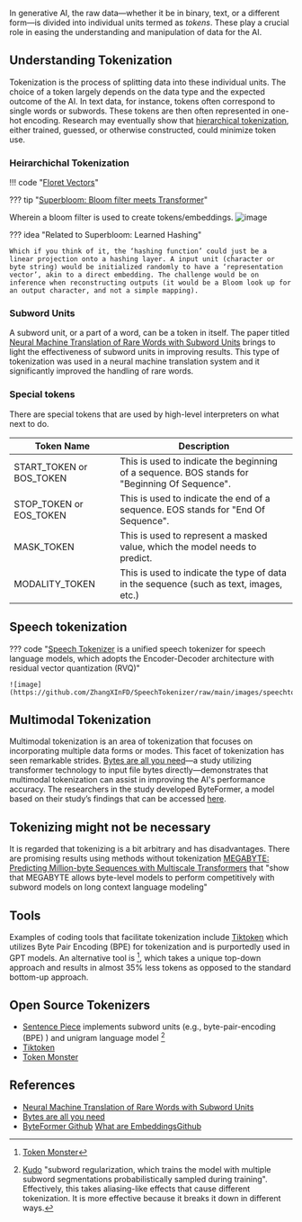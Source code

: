 
In generative AI, the raw data—whether it be in binary, text, or a different form—is divided into individual units termed as *tokens*. These play a crucial role in easing the understanding and manipulation of data for the AI.

## Understanding Tokenization
Tokenization is the process of splitting data into these individual units. The choice of a token largely depends on the data type and the expected outcome of the AI. In text data, for instance, tokens often correspond to single words or subwords. These tokens are then often represented in one-hot encoding. Research may eventually show that [hierarchical tokenization](#heirarchichal-tokenization), either trained, guessed, or otherwise constructed, could minimize token use.

### Heirarchichal Tokenization
!!! code "[Floret Vectors](https://explosion.ai/blog/floret-vectors)"

??? tip "[Superbloom: Bloom filter meets Transformer](https://arxiv.org/pdf/2002.04723.pdf)"

  Wherein a bloom filter is used to create tokens/embeddings.
  ![image](https://github.com/ianderrington/genai/assets/76016868/5ba71e69-7eaa-416c-b09a-940e016db145)



??? idea "Related to Superbloom: Learned Hashing"

    Which if you think of it, the ‘hashing function’ could just be a linear projection onto a hashing layer. A input unit (character or byte string) would be initialized randomly to have a ‘representation vector’, akin to a direct embedding. The challenge would be on inference when reconstructing outputs (it would be a Bloom look up for an output character, and not a simple mapping).

### Subword Units

A subword unit, or a part of a word, can be a token in itself. The paper titled [Neural Machine Translation of Rare Words with Subword Units](https://arxiv.org/abs/1508.07909) brings to light the effectiveness of subword units in improving results. This type of tokenization was used in a neural machine translation system and it significantly improved the handling of rare words.


### Special tokens

There are special tokens that are used by high-level interpreters on what next to do.

| Token Name | Description |
| --- | --- |
| START_TOKEN or BOS_TOKEN | This is used to indicate the beginning of a sequence. BOS stands for "Beginning Of Sequence". |
| STOP_TOKEN or EOS_TOKEN | This is used to indicate the end of a sequence. EOS stands for "End Of Sequence". |
| MASK_TOKEN | This is used to represent a masked value, which the model needs to predict. |
| MODALITY_TOKEN | This is used to indicate the type of data in the sequence (such as text, images, etc.) |

## Speech tokenization

??? code "[Speech Tokenizer](https://github.com/zhangxinfd/speechtokenizer)  is a unified speech tokenizer for speech language models, which adopts the Encoder-Decoder architecture with residual vector quantization (RVQ)"

    ![image](https://github.com/ZhangXInFD/SpeechTokenizer/raw/main/images/speechtokenizer_framework.jpg)

## Multimodal Tokenization

Multimodal tokenization is an area of tokenization that focuses on incorporating multiple data forms or modes. This facet of tokenization has seen remarkable strides. [Bytes are all you need](https://arxiv.org/pdf/2306.00238.pdf)—a study utilizing transformer technology to input file bytes directly—demonstrates that multimodal tokenization can assist in improving the AI's performance accuracy. The researchers in the study developed ByteFormer, a model based on their study’s findings that can be accessed [here](https://github.com/apple/ml-cvnets/tree/main/examples/byteformer).

## Tokenizing might not be necessary

It is regarded that tokenizing is a bit arbitrary and has disadvantages. There are promising results using methods without tokenization [MEGABYTE: Predicting Million-byte Sequences with Multiscale Transformers](https://arxiv.org/pdf/2305.07185) that "show that MEGABYTE allows byte-level models to perform competitively with subword models on long context language modeling"

## Tools

Examples of coding tools that facilitate tokenization include [Tiktoken](https://github.com/openai/tiktoken) which utilizes Byte Pair Encoding (BPE) for tokenization and is purportedly used in GPT models. An alternative tool is [^n1], which takes a unique top-down approach and results in almost 35% less tokens as opposed to the standard bottom-up approach.

## Open Source Tokenizers

- [Sentence Piece](https://github.com/google/sentencepiece) implements subword units (e.g., byte-pair-encoding (BPE) ) and unigram language model [^kudo]
- [Tiktoken](https://github.com/openai/tiktoken)
- [Token Monster](https://github.com/alasdairforsythe/tokenmonster)

## References

- [Neural Machine Translation of Rare Words with Subword Units](https://arxiv.org/abs/1508.07909)
- [Bytes are all you need](https://arxiv.org/pdf/2306.00238.pdf)
- [ByteFormer Github](https://github.com/apple/ml-cvnets/tree/main/examples/byteformer)
[What are Embeddings](http://vickiboykis.com/what_are_embeddings/)[Github](https://github.com/veekaybee/what_are_embeddings/blob/main/README.md)

[^kudo]: [Kudo](https://arxiv.org/pdf/1804.10959.pdf) "subword regularization,
which trains the model with multiple subword segmentations probabilistically sampled during training". Effectively, this takes aliasing-like effects that cause different tokenization. It is more effective because it breaks it down in different ways.

[^n1]: [Token Monster](https://github.com/alasdairforsythe/tokenmonster)
